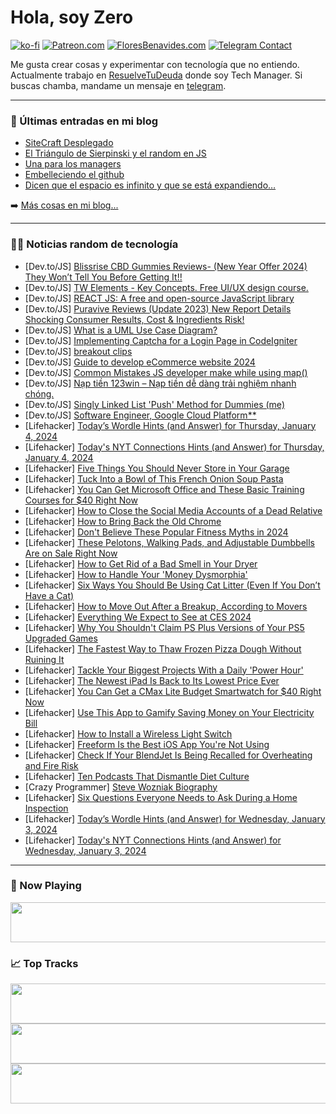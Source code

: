 # Hola, soy Zero

[![ko-fi](https://ko-fi.com/img/githubbutton_sm.svg)](https://ko-fi.com/J3J4N0LUK)
[![Patreon.com](https://img.shields.io/endpoint.svg?url=https%3A%2F%2Fshieldsio-patreon.vercel.app%2Fapi%3Fusername%3Dzerodragon%26type%3Dpatrons&style=for-the-badge)](https://patreon.com/zerodragon)
[![FloresBenavides.com](https://img.shields.io/website?down_message=oops&label=MiBlog&style=for-the-badge&up_message=online&url=https%3A%2F%2Ffloresbenavides.com)](https://floresbenavides.com)
[![Telegram Contact](https://img.shields.io/badge/escr%C3%ADbeme-ZeroDragon-%2326A5E4?style=for-the-badge&logo=telegram)](https://t.me/zerodragon)

Me gusta crear cosas y experimentar con tecnología que no entiendo.
Actualmente trabajo en [ResuelveTuDeuda](http://github.com/resuelve) donde soy Tech Manager.
Si buscas chamba, mandame un mensaje en [telegram](https://t.me/zerodragon).

---

### 📕 Últimas entradas en mi blog
<!-- BLOG-POST-LIST:START -->
- [SiteCraft Desplegado](https://floresbenavides.com/sitecraft-desplegado/)
- [El Triángulo de Sierpinski y el random en JS](https://floresbenavides.com/el-triangulo-de-sierpinski-y-el-random-en-js/)
- [Una para los managers](https://floresbenavides.com/una-para-los-managers/)
- [Embelleciendo el github](https://floresbenavides.com/embelleciendo-el-github/)
- [Dicen que el espacio es infinito y que se está expandiendo…](https://floresbenavides.com/dicen-que-el-espacio-es-infinito-y-que-se-esta-expandiendo/)
<!-- BLOG-POST-LIST:END -->

➡️ [Más cosas en mi blog...](https://floresbenavides.com)

---

### 👨‍💻 Noticias random de tecnología
<!-- TECH-POSTS:START -->
- [Dev.to/JS] [Blissrise CBD Gummies Reviews- &lpar;New Year Offer 2024&rpar; They Won’t Tell You Before Getting It!!](https://dev.to/perkinsstanla/blissrise-cbd-gummies-reviews-new-year-offer-2024-they-wont-tell-you-before-getting-it-2dlm)
- [Dev.to/JS] [TW Elements - Key Concepts. Free UI/UX design course.](https://dev.to/keepcoding/tw-elements-key-concepts-free-uiux-design-course-1ojk)
- [Dev.to/JS] [REACT JS: A free and open-source JavaScript library](https://dev.to/yashrai01/react-js-a-free-and-open-source-javascript-library-3kpg)
- [Dev.to/JS] [Puravive Reviews &lpar;Update 2023&rpar; New Report Details Shocking Consumer Results, Cost &amp; Ingredients Risk!](https://dev.to/ksakhywa/puravive-reviews-update-2023-new-report-details-shocking-consumer-results-cost-ingredients-risk-5h1d)
- [Dev.to/JS] [What is a UML Use Case Diagram?](https://dev.to/manojsharmajtp2/what-is-a-uml-use-case-diagram-e0b)
- [Dev.to/JS] [Implementing Captcha for a Login Page in CodeIgniter](https://dev.to/dgihost/implementing-captcha-for-a-login-page-in-codeigniter-1pk)
- [Dev.to/JS] [breakout clips](https://dev.to/rankkmarket/breakout-clips-39mn)
- [Dev.to/JS] [Guide to develop eCommerce website 2024](https://dev.to/lenina59400/guide-to-develop-ecommerce-website-2024-1noc)
- [Dev.to/JS] [Common Mistakes JS developer make while using map&lpar;&rpar;](https://dev.to/fazlay/common-mistakes-js-developer-make-while-using-map-ioe)
- [Dev.to/JS] [Nạp tiền 123win – Nạp tiền dễ dàng trải nghiệm nhanh chóng.](https://dev.to/123winagency/nap-tien-123win-nap-tien-de-dang-trai-nghiem-nhanh-chong-1aec)
- [Dev.to/JS] [Singly Linked List &#39;Push&#39; Method for Dummies &lpar;me&rpar;](https://dev.to/greenteaisgreat/singly-linked-list-push-method-for-dummies-me-4fa)
- [Dev.to/JS] [Software Engineer, Google Cloud Platform**](https://dev.to/firoj/software-engineer-google-cloud-platform-mbe)
- [Lifehacker] [Today’s Wordle Hints &lpar;and Answer&rpar; for Thursday, January 4, 2024](https://lifehacker.com/entertainment/wordle-answer-today-january-4-2024)
- [Lifehacker] [Today&#39;s NYT Connections Hints &lpar;and Answer&rpar; for Thursday, January 4, 2024](https://lifehacker.com/entertainment/nyt-connections-answer-today-january-4-2024)
- [Lifehacker] [Five Things You Should Never Store in Your Garage](https://lifehacker.com/home/never-store-these-things-in-your-garage)
- [Lifehacker] [Tuck Into a Bowl of This French Onion Soup Pasta](https://lifehacker.com/food-drink/french-onion-soup-pasta-recipe)
- [Lifehacker] [You Can Get Microsoft Office and These Basic Training Courses for $40 Right Now](https://lifehacker.com/tech/microsoft-office-2019-with-training-courses)
- [Lifehacker] [How to Close the Social Media Accounts of a Dead Relative](https://lifehacker.com/family/how-to-close-someones-social-media-accounts-after-they-die)
- [Lifehacker] [How to Bring Back the Old Chrome](https://lifehacker.com/tech/how-to-bring-back-the-old-chrome)
- [Lifehacker] [Don&#39;t Believe These Popular Fitness Myths in 2024](https://lifehacker.com/health/dont-believe-these-popular-fitness-myths)
- [Lifehacker] [These Pelotons, Walking Pads, and Adjustable Dumbbells Are on Sale Right Now](https://lifehacker.com/health/best-new-years-deals-on-home-gym-equipment)
- [Lifehacker] [How to Get Rid of a Bad Smell in Your Dryer](https://lifehacker.com/home/how-to-get-rid-of-a-bad-smell-in-your-dryer)
- [Lifehacker] [How to Handle Your &#39;Money Dysmorphia&#39;](https://lifehacker.com/money/what-is-money-dysmorphia)
- [Lifehacker] [Six Ways You Should Be Using Cat Litter &lpar;Even If You Don’t Have a Cat&rpar;](https://lifehacker.com/home/surprising-alternative-uses-for-cat-litter)
- [Lifehacker] [How to Move Out After a Breakup, According to Movers](https://lifehacker.com/relationships/how-to-move-out-after-a-breakup)
- [Lifehacker] [Everything We Expect to See at CES 2024](https://lifehacker.com/tech/what-to-expect-from-ces-2024)
- [Lifehacker] [Why You Shouldn&#39;t Claim PS Plus Versions of Your PS5 Upgraded Games](https://lifehacker.com/entertainment/dont-claim-ps-plus-versions-of-ps5-games)
- [Lifehacker] [The Fastest Way to Thaw Frozen Pizza Dough Without Ruining It](https://lifehacker.com/the-best-way-to-thaw-frozen-pizza-dough)
- [Lifehacker] [Tackle Your Biggest Projects With a Daily &#39;Power Hour&#39;](https://lifehacker.com/work/increase-productivity-with-power-hour)
- [Lifehacker] [The Newest iPad Is Back to Its Lowest Price Ever](https://lifehacker.com/tech/10th-generation-ipad-sale)
- [Lifehacker] [You Can Get a CMax Lite Budget Smartwatch for $40 Right Now](https://lifehacker.com/tech/cmax-lite-smartwatch-sale)
- [Lifehacker] [Use This App to Gamify Saving Money on Your Electricity Bill](https://lifehacker.com/home/use-gridrewards-app-to-gamify-your-electricity-use)
- [Lifehacker] [How to Install a Wireless Light Switch](https://lifehacker.com/home/install-wireless-light-switch)
- [Lifehacker] [Freeform Is the Best iOS App You&#39;re Not Using](https://lifehacker.com/tech/how-to-use-freeform-app)
- [Lifehacker] [Check If Your BlendJet Is Being Recalled for Overheating and Fire Risk](https://lifehacker.com/money/blendjet-2-recall)
- [Lifehacker] [Ten Podcasts That Dismantle Diet Culture](https://lifehacker.com/entertainment/best-podcasts-about-diet-culture)
- [Crazy Programmer] [Steve Wozniak Biography](https://www.thecrazyprogrammer.com/2024/01/steve-wozniak-biography.html)
- [Lifehacker] [Six Questions Everyone Needs to Ask During a Home Inspection](https://lifehacker.com/home/questions-to-ask-during-your-home-inspection)
- [Lifehacker] [Today’s Wordle Hints &lpar;and Answer&rpar; for Wednesday, January 3, 2024](https://lifehacker.com/entertainment/wordle-answer-today-january-3-2024)
- [Lifehacker] [Today&#39;s NYT Connections Hints &lpar;and Answer&rpar; for Wednesday, January 3, 2024](https://lifehacker.com/entertainment/nyt-connections-answer-today-january-3-2024)<!-- TECH-POSTS:END -->

---

### 🎵 Now Playing
<a href="https://spotify-now-playing-dun.vercel.app/now-playing?open"><img src="https://spotify-now-playing-dun.vercel.app/now-playing" width="540" height="64"></a>

### 📈 Top Tracks
<a href="https://spotify-now-playing-dun.vercel.app/top-tracks?i=1&open"><img src="https://spotify-now-playing-dun.vercel.app/top-tracks?i=1" width="540" height="64"></a>
<a href="https://spotify-now-playing-dun.vercel.app/top-tracks?i=2&open"><img src="https://spotify-now-playing-dun.vercel.app/top-tracks?i=2" width="540" height="64"></a>
<a href="https://spotify-now-playing-dun.vercel.app/top-tracks?i=3&open"><img src="https://spotify-now-playing-dun.vercel.app/top-tracks?i=3" width="540" height="64"></a>
